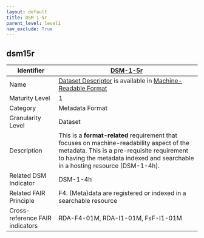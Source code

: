 ```yaml
---
layout: default
title: DSM-1-5r
parent_level: level1
nav_exclude: True
---
```


## dsm15r

| Identifier | [DSM-1-5r](https://github.com/FAIRplus/Data-Maturity/blob/master/docs/_indicators/DSM-1-5r.md) |
| ---------- | ----------|
| Name | [Dataset Descriptor](https://fairplus.github.io/Data-Maturity/docs/Glossary/#dataset-descriptor) is available in [Machine-Readable Format](https://fairplus.github.io/Data-Maturity/docs/Glossary/#machine-readable-format) |
| Maturity Level | 1 |
| Category | Metadata Format |
| Granularity Level | Dataset |
| Description | This is a **format-related** requirement that focuses on machine-readability aspect of the metadata. This is a pre-requisite requirement to having the metadata indexed and searchable in a hosting resource (DSM-1-4h). |
| Related DSM Indicator| DSM-1-4h |
| Related FAIR Principle | F4. (Meta)data are registered or indexed in a searchable resource |
| Cross-reference FAIR indicators | RDA-F4-01M, RDA-I1-01M, FsF-I1-01M |
